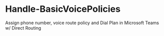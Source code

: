 # Handle-BasicVoicePolicies
Assign phone number, voice route policy and Dial Plan in Microsoft Teams w/ Direct Routing
